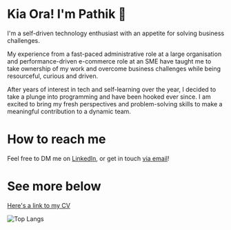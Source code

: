 # Kia Ora! I'm Pathik 👋
I'm a self-driven technology enthusiast with an appetite for solving business challenges. 

My experience from a fast-paced administrative role at a large organisation and performance-driven e-commerce role at an SME have taught me to take ownership of my work and overcome business challenges while being resourceful, curious and driven. 

After years of interest in tech and self-learning over the year, I decided to take a plunge into programming and have been hooked ever since. I am excited to bring my fresh perspectives and problem-solving skills to make a meaningful contribution to a dynamic team.

# How to reach me
Feel free to DM me on [LinkedIn](https://www.linkedin.com/in/pathik-modi/), or get in touch [via email](mailto:modipathik95@gmail.com)! 

# See more below
[Here's a link to my CV](https://github.com/pathik-modi/pathik-modi/files/13724141/CV2023.pdf)


![Top Langs](https://github-readme-stats.vercel.app/api/top-langs/?username=pathik-modi&layout=compact&theme=dark) 

